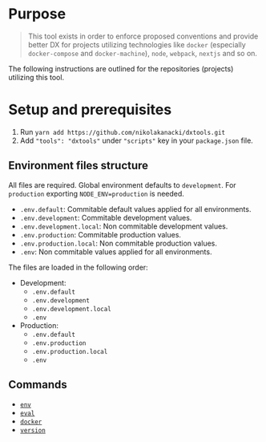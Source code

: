 # Purpose

> This tool exists in order to enforce proposed conventions and provide better DX for projects utilizing technologies like `docker` (especially `docker-compose` and `docker-machine`), `node`, `webpack`, `nextjs` and so on.

The following instructions are outlined for the repositories (projects) utilizing this tool.

# Setup and prerequisites

1. Run `yarn add https://github.com/nikolakanacki/dxtools.git`
2. Add `"tools": "dxtools"` under `"scripts"` key in your `package.json` file.

## Environment files structure

All files are required. Global environment defaults to `development`.
For `production` exporting `NODE_ENV=production` is needed.

- `.env.default`: Commitable default values applied for all environments.
- `.env.development`: Commitable development values.
- `.env.development.local`: Non commitable development values.
- `.env.production`: Commitable production values.
- `.env.production.local`: Non commitable production values.
- `.env`: Non commitable values applied for all environments.

The files are loaded in the following order:

- Development:
  - `.env.default`
  - `.env.development`
  - `.env.development.local`
  - `.env`
- Production:
  - `.env.default`
  - `.env.production`
  - `.env.production.local`
  - `.env`

## Commands

- [`env`](commands/env.md)
- [`eval`](commands/eval.md)
- [`docker`](commands/docker.md)
- [`version`](commands/version.md)
